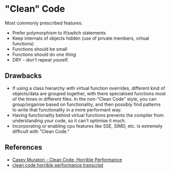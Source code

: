 # "Clean" Code
Most commonly prescribed features:
* Prefer polymorphism to if/switch statements
* Keep internals of objects hidden (use of private members, virtual functions)
* Functions should be small
* Functions should do *one thing*
* DRY - don't repeat yourelf.

## Drawbacks
* If using a class hierarchy with virtual function overrides, different kind of objects/data are grouped together, with there specialised functions most of the times in different files. In the non-"Clean Code" style, you can group/organise based on functionality, and then possibly find patterns to write that functionality in a more performant way.
* Having functionality behind virtual functions prevents the compiler from understanding your code, so it can't optimise it much.
* Incorporating or enabling cpu features like SSE, SIMD, etc. is extremely difficult with "Clean Code."

## References
* [Casey Muratori - Clean Code, Horrible Performance](https://www.youtube.com/watch?v=tD5NrevFtbU)
* [clean code horrible performance transcript](/tech/performance_aware_programming/009_clean_code_horrible_performance.md)

